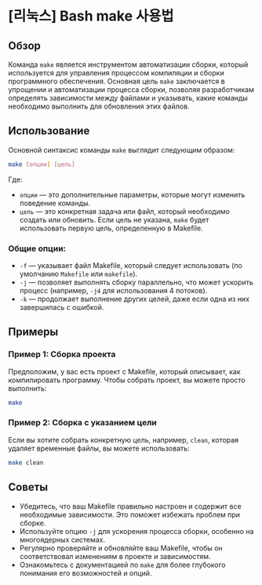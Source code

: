 # [리눅스] Bash make 사용법

## Обзор
Команда `make` является инструментом автоматизации сборки, который используется для управления процессом компиляции и сборки программного обеспечения. Основная цель `make` заключается в упрощении и автоматизации процесса сборки, позволяя разработчикам определять зависимости между файлами и указывать, какие команды необходимо выполнить для обновления этих файлов.

## Использование
Основной синтаксис команды `make` выглядит следующим образом:

```bash
make [опции] [цель]
```

Где:
- `опции` — это дополнительные параметры, которые могут изменить поведение команды.
- `цель` — это конкретная задача или файл, который необходимо создать или обновить. Если цель не указана, `make` будет использовать первую цель, определенную в Makefile.

### Общие опции:
- `-f` — указывает файл Makefile, который следует использовать (по умолчанию `Makefile` или `makefile`).
- `-j` — позволяет выполнять сборку параллельно, что может ускорить процесс (например, `-j4` для использования 4 потоков).
- `-k` — продолжает выполнение других целей, даже если одна из них завершилась с ошибкой.

## Примеры
### Пример 1: Сборка проекта
Предположим, у вас есть проект с Makefile, который описывает, как компилировать программу. Чтобы собрать проект, вы можете просто выполнить:

```bash
make
```

### Пример 2: Сборка с указанием цели
Если вы хотите собрать конкретную цель, например, `clean`, которая удаляет временные файлы, вы можете использовать:

```bash
make clean
```

## Советы
- Убедитесь, что ваш Makefile правильно настроен и содержит все необходимые зависимости. Это поможет избежать проблем при сборке.
- Используйте опцию `-j` для ускорения процесса сборки, особенно на многоядерных системах.
- Регулярно проверяйте и обновляйте ваш Makefile, чтобы он соответствовал изменениям в проекте и зависимостям.
- Ознакомьтесь с документацией по `make` для более глубокого понимания его возможностей и опций.
